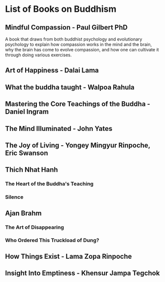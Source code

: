 # List of Books on Buddhism
## Mindful Compassion - Paul Gilbert PhD
A book that draws from both buddhist psychology and evolutionary psychology to explain how compassion works in the mind and the brain, why the brain has come to evolve compassion, and how one can cultivate it through doing various exercises.
## Art of Happiness - Dalai Lama
## What the buddha taught - Walpoa Rahula 
## Mastering the Core Teachings of the Buddha - Daniel Ingram
## The Mind Illuminated - John Yates
## The Joy of Living - Yongey Mingyur Rinpoche, Eric Swanson
## Thich Nhat Hanh
### The Heart of the Buddha's Teaching
### Silence
## Ajan Brahm
### The Art of Disappearing
### Who Ordered This Truckload of Dung?
## How Things Exist - Lama Zopa Rinpoche
## Insight Into Emptiness - Khensur Jampa Tegchok
